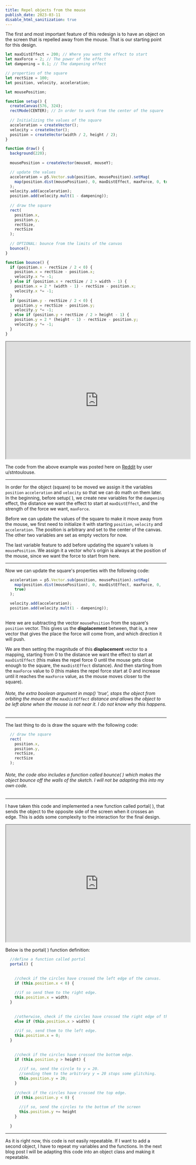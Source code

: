 ```yaml
---
title: Repel objects from the mouse
publish_date: 2023-03-11
disable_html_sanitization: true
---
```


The first and most important feature of this redesign is to have an object on the screen that is repelled away from the mouse. That is our starting point for this design. 


```JavaScript
let maxDistEffect = 200; // Where you want the effect to start
let maxForce = 2; // The power of the effect
let dampening = 0.1; // The dampening effect

// properties of the square 
let rectSize = 100;
let position, velocity, acceleration;

let mousePosition;

function setup() {
  createCanvas(576, 324);
  rectMode(CENTER); // In order to work from the center of the square
  
  // Initializing the values of the square
  acceleration = createVector();
  velocity = createVector();
  position = createVector(width / 2, height / 2);
}

function draw() {
  background(220);
  
  mousePosition = createVector(mouseX, mouseY);

  // update the values
  acceleration = p5.Vector.sub(position, mousePosition).setMag(
    map(position.dist(mousePosition), 0, maxDistEffect, maxForce, 0, true)
  );
  velocity.add(acceleration);
  position.add(velocity.mult(1 - dampening));
  
  // draw the square
  rect(
    position.x,
    position.y,
    rectSize,
    rectSize
  );
  
  // OPTIONAL: bounce from the limits of the canvas
  bounce();
}

function bounce() {
  if (position.x - rectSize / 2 < 0) {
    position.x = rectSize - position.x;
    velocity.x *= -1;
  } else if (position.x + rectSize / 2 > width - 1) {
    position.x = 2 * (width - 1) - rectSize - position.x;
    velocity.x *= -1;
  }
  if (position.y - rectSize / 2 < 0) {
    position.y = rectSize - position.y;
    velocity.y *= -1;
  } else if (position.y + rectSize / 2 > height - 1) {
    position.y = 2 * (height - 1) - rectSize - position.y;
    velocity.y *= -1;
  }
}
```

<iframe width = 576 height= 366  src="https://editor.p5js.org/Petridistom/full/QYou8u3ME"></iframe>

The code from the above example was posted here on [Reddit](https://www.reddit.com/r/p5js/comments/qsyeks/how_to_make_object_move_away_from_cursor_with/) by user u/stntoulouse.

---
In order for the object (square) to be moved we assign it the variables `position` `acceleration` and `velocity`
so that we can do math on them later. In the beginning, before setup( ), we create new variables for the `dampening` effect, the distance we want the effect to start at `maxDistEffect`, and the strength of the force we want, `maxForce`.

Before we can update the values of the square to make it move away from the mouse, we first need to initialize it with starting `position`, `velocity` and `acceleration`. The position is arbitrary and set to the center of the canvas. The other two variables are set as empty vectors for now.

The last variable feature to add before updating the square's values is `mousePosition`. We assign it a vector who's origin is always at the position of the mouse, since we want the force to start from here.

---

Now we can update the square's properties with the following code:

```JavaScript
  acceleration = p5.Vector.sub(position, mousePosition).setMag(
    map(position.dist(mousePosition), 0, maxDistEffect, maxForce, 0, 
    true)
  );

  velocity.add(acceleration);
  position.add(velocity.mult(1 - dampening));
  
```

Here we are subtracting the vector `mousePosition` from the square's `position` vector. This gives us 
the **displacement** between, that is, a new vector that gives the place the force will come from, and which direction it will push. 

We are then setting the magnitude of this **displacement** vector to a mapping, starting from 0 to the distance 
we want the effect to start at `maxDistEffect` (this makes the repel force 0 until the mouse gets close enough to the square, the `maxDistEffect` distance). And then starting from the `maxForce` value to 0 (this makes the repel force start at 0 and increase until it reaches the `maxForce` value, as the mouse moves closer to the square).

###### Note, the extra boolean argument in map() 'true', stops the object from orbiting the mouse at the `maxDistEffect` distance and allows the object to be left alone when the mouse is not near it. I do not know why this happens. ######

---

The last thing to do is draw the square with the following code:

```Javascript
  // draw the square
  rect(
    position.x,
    position.y,
    rectSize,
    rectSize
  );
```

###### Note, the code also includes a function called bounce( ) which makes the object bounce off the walls of the sketch. I will not be adapting this into my own code. ######

---

I have taken this code and implemented a new function called portal( ), that sends the object to the opposite side of the screen when it crosses an edge. This is adds some complexity to the interaction for the final design.

<iframe width = 576 height = 366 src="https://editor.p5js.org/Petridistom/full/5Rv-iF7yz"></iframe>

Below is the portal( ) function definition:

```Javascript
  //define a function called portal
  portal() {
    
    
    //check if the circles have crossed the left edge of the canvas.
    if (this.position.x < 0) {
      
    //if so send them to the right edge.
    this.position.x = width;
  } 
    
    
    //otherwise, check if the circles have crossed the right edge of the canvas.
    else if (this.position.x > width) {
      
    //if so, send them to the left edge.
    this.position.x = 0;
  }
    
    
    //check if the circles have crossed the bottom edge. 
    if (this.position.y > height) {
    
      //if so, send the circle to y = 20. 
      //sending them to the arbitrary y = 20 stops some glitching.
      this.position.y = 20;
    }
    
    //check if the circles have crossed the top edge.
    if (this.position.y < 0) {
    
      //if so, send the circles to the bottom of the screen
      this.position.y += height
    }
    
  } 
```

---

As it is right now, this code is not easily repeatable. If I want to add a second object, I have to repeat my variables and the functions. In the next blog post I will be adapting this code into an object class and making it repeatable.
